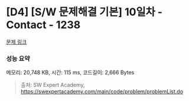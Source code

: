 # [D4] [S/W 문제해결 기본] 10일차 - Contact - 1238 

[문제 링크](https://swexpertacademy.com/main/code/problem/problemDetail.do?contestProbId=AV15B1cKAKwCFAYD) 

### 성능 요약

메모리: 20,748 KB, 시간: 115 ms, 코드길이: 2,666 Bytes



> 출처: SW Expert Academy, https://swexpertacademy.com/main/code/problem/problemList.do